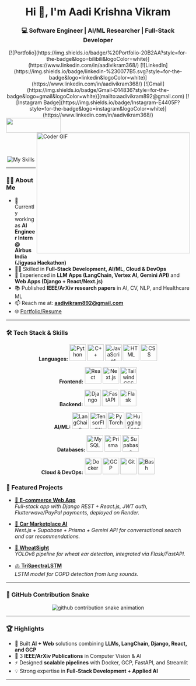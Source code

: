 <h1 align="center">Hi 👋, I'm Aadi Krishna Vikram</h1>
<h3 align="center">💻 Software Engineer | AI/ML Researcher | Full-Stack Developer</h3>

<div align="center">
  [![Portfolio](https://img.shields.io/badge/%20Portfolio-20B2AA?style=for-the-badge&logo=bilibili&logoColor=white)](https://www.linkedin.com/in/aadivikram368/)
  [![LinkedIn](https://img.shields.io/badge/linkedin-%230077B5.svg?style=for-the-badge&logo=linkedin&logoColor=white)](https://www.linkedin.com/in/aadivikram368/)
  [![Gmail](https://img.shields.io/badge/Gmail-D14836?style=for-the-badge&logo=gmail&logoColor=white)](mailto:aadivikram892@gmail.com)
  [![Instagram Badge](https://img.shields.io/badge/Instagram-E4405F?style=for-the-badge&logo=instagram&logoColor=white)](https://www.linkedin.com/in/aadivikram368/)
</div>

<!-- Left logo -->
<img align="left" width="150" height="40" src="https://github.com/vinodjangid07/vinodjangid07/assets/86096184/96fc909c-2e49-4d81-8f7e-b46471d60e53">

<!-- Developer GIF on the right -->
<img align="right" src="https://github.com/rajaprerak/rajaprerak/blob/master/developer.gif" alt="Coder GIF" width="420" height="330" />

<br><br><br><br>

<!-- Tech stack icons centered -->
<p align="center">
  <img src="https://skillicons.dev/icons?i=py,cpp,cs,js,html,css,django,fastapi,flask,react,nextjs,tailwind,git,github,opencv,mysql,supabase,linux,gcp,notion,pytorch,tensorflow,huggingface&perline=7" alt="My Skills"/>
</p>

---

### 👨‍💻 About Me
- 🔭 Currently working as **AI Engineer Intern @ Airbus India (Jigyasa Hackathon)**  
- 🧑‍💻 Skilled in **Full-Stack Development, AI/ML, Cloud & DevOps**  
- 🚀 Experienced in **LLM Apps (LangChain, Vertex AI, Gemini API)** and **Web Apps (Django + React/Next.js)**  
- 📚 Published **IEEE/ArXiv research papers** in AI, CV, NLP, and Healthcare ML  
- 📫 Reach me at: **aadivikram892@gmail.com**  
- 🌐 [Portfolio/Resume]([https://drive.google.com/file/d/1rVENT8BlHUzyYL6IzM2-iCNuxmwjRpc-/view?usp=sharing](https://drive.google.com/file/d/1eRROUeCpOeeSj8DPGKm7gAnRVlnHC31R/view?usp=sharing))

---

### 🛠️ Tech Stack & Skills  

<p align="center">
  <!-- Languages -->
  <strong>Languages:</strong>
  <img src="https://cdn.jsdelivr.net/gh/devicons/devicon/icons/python/python-original.svg" width="45px" alt="Python"/>
  <img src="https://cdn.jsdelivr.net/gh/devicons/devicon/icons/cplusplus/cplusplus-original.svg" width="45px" alt="C++"/>
  <img src="https://cdn.jsdelivr.net/gh/devicons/devicon/icons/javascript/javascript-original.svg" width="45px" alt="JavaScript"/>
  <img src="https://cdn.jsdelivr.net/gh/devicons/devicon/icons/html5/html5-original.svg" width="45px" alt="HTML"/>
  <img src="https://cdn.jsdelivr.net/gh/devicons/devicon/icons/css3/css3-original.svg" width="45px" alt="CSS"/>
</p>

<p align="center">
  <!-- Frontend -->
  <strong>Frontend:</strong>
  <img src="https://cdn.jsdelivr.net/gh/devicons/devicon/icons/react/react-original.svg" width="45px" alt="React"/>
  <img src="https://cdn.jsdelivr.net/gh/devicons/devicon/icons/nextjs/nextjs-original.svg" width="45px" alt="Next.js"/>
  <img src="https://cdn.jsdelivr.net/gh/devicons/devicon/icons/tailwindcss/tailwindcss-original.svg" width="45px" alt="TailwindCSS"/>
</p>

<p align="center">
  <!-- Backend -->
  <strong>Backend:</strong>
  <img src="https://cdn.jsdelivr.net/gh/devicons/devicon/icons/django/django-plain.svg" width="45px" alt="Django"/>
  <img src="https://cdn.jsdelivr.net/gh/devicons/devicon/icons/fastapi/fastapi-original.svg" width="45px" alt="FastAPI"/>
  <img src="https://cdn.jsdelivr.net/gh/devicons/devicon/icons/flask/flask-original.svg" width="45px" alt="Flask"/>
</p>

<p align="center">
  <!-- AI/ML -->
  <strong>AI/ML:</strong>
  <img src="https://avatars.githubusercontent.com/u/126733545?s=200&v=4" width="45px" alt="LangChain"/>
  <img src="https://cdn.jsdelivr.net/gh/devicons/devicon/icons/tensorflow/tensorflow-original.svg" width="45px" alt="TensorFlow"/>
  <img src="https://cdn.jsdelivr.net/gh/devicons/devicon/icons/pytorch/pytorch-original.svg" width="45px" alt="PyTorch"/>
  <img src="https://huggingface.co/front/assets/huggingface_logo-noborder.svg" width="45px" alt="HuggingFace"/>
</p>

<p align="center">
  <!-- Databases -->
  <strong>Databases:</strong>
  <img src="https://cdn.jsdelivr.net/gh/devicons/devicon/icons/mysql/mysql-original.svg" width="45px" alt="MySQL"/>
  <img src="https://cdn.jsdelivr.net/gh/devicons/devicon/icons/prisma/prisma-original.svg" width="45px" alt="Prisma"/>
  <img src="https://seeklogo.com/images/S/supabase-logo-DCC676FFE2-seeklogo.com.png" width="45px" alt="Supabase"/>
</p>

<p align="center">
  <!-- Cloud & DevOps -->
  <strong>Cloud & DevOps:</strong>
  <img src="https://cdn.jsdelivr.net/gh/devicons/devicon/icons/docker/docker-original.svg" width="45px" alt="Docker"/>
  <img src="https://cdn.jsdelivr.net/gh/devicons/devicon/icons/googlecloud/googlecloud-original.svg" width="45px" alt="GCP"/>
  <img src="https://cdn.jsdelivr.net/gh/devicons/devicon/icons/git/git-original.svg" width="45px" alt="Git"/>
  <img src="https://cdn.jsdelivr.net/gh/devicons/devicon/icons/bash/bash-original.svg" width="45px" alt="Bash"/>
</p>


### 📌 Featured Projects

- [🛒 **E-commerce Web App**](https://newshop-ohta.onrender.com/)  
  *Full-stack app with Django REST + React.js, JWT auth, Flutterwave/PayPal payments, deployed on Render.*  

- [🚗 **Car Marketplace AI**](https://github.com/aadivik/CAR_MARKETPLACE-AI)  
  *Next.js + Supabase + Prisma + Gemini API for conversational search and car recommendations.*  

- [🌾 **WheatSight**](https://github.com/aadivik/wheatsight)  
  *YOLOv8 pipeline for wheat ear detection, integrated via Flask/FastAPI.*  

- [🫁 **TriSpectraLSTM**](https://github.com/aadivik/copd-detection)  
  *LSTM model for COPD detection from lung sounds.*  

---

### 🐍 GitHub Contribution Snake
<p align="center">
  <picture>
    <source media="(prefers-color-scheme: dark)" srcset="https://raw.githubusercontent.com/aadivik/aadivik/output/github-contribution-grid-snake-dark.svg">
    <source media="(prefers-color-scheme: light)" srcset="https://raw.githubusercontent.com/aadivik/aadivik/output/github-contribution-grid-snake.svg">
    <img alt="github contribution snake animation" src="https://raw.githubusercontent.com/aadivik/aadivik/output/github-contribution-grid-snake.svg">
  </picture>
</p>

---

### 🏆 Highlights
- 🚀 Built **AI + Web** solutions combining **LLMs, LangChain, Django, React, and GCP**  
- 📝 3 **IEEE/ArXiv Publications** in Computer Vision & AI  
- ⚡ Designed **scalable pipelines** with Docker, GCP, FastAPI, and Streamlit  
- 💡 Strong expertise in **Full-Stack Development + Applied AI**  

---
